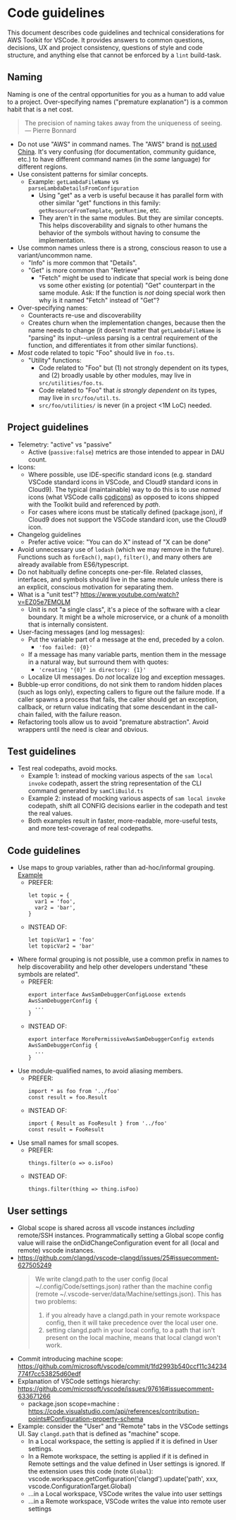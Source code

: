 # Code guidelines

This document describes code guidelines and technical considerations for AWS
Toolkit for VSCode. It provides answers to common questions, decisions, UX and
project consistency, questions of style and code structure, and anything else
that cannot be enforced by a `lint` build-task.


## Naming

Naming is one of the central opportunities for you as a human to add value to
a project.  Over-specifying names ("premature explanation") is a common habit
that is a net cost.

> The precision of naming takes away from the uniqueness of seeing.
― Pierre Bonnard

- Do not use "AWS" in command names. The "AWS" brand is [not used China](https://github.com/aws/aws-toolkit-vscode/pull/1786).
  It's very confusing (for documentation, community guidance, etc.) to have
  different command names (in the _same_ language) for different regions.
- Use consistent patterns for similar concepts.
    - Example: `getLambdaFileName` vs `parseLambdaDetailsFromConfiguration`
        - Using "get" as a verb is useful because it has parallel form with other
          similar "get" functions in this family: `getResourceFromTemplate`,
          `getRuntime`, etc.
        - They aren't in the same modules. But they are similar concepts. This
          helps discoverability and signals to other humans the behavior of the
          symbols without having to consume the implementation.
- Use common names unless there is a strong, conscious reason to use
  a variant/uncommon name.
    - "Info" is more common that "Details".
    - "Get" is more common than "Retrieve"
        - "Fetch" might be used to indicate that special work is being done vs
          some other existing (or potential) "Get" counterpart in the same
          module. Ask: If the function is _not_ doing special work then why is
          it named "Fetch" instead of "Get"?
- Over-specifying names:
    - Counteracts re-use and discoverability
    - Creates churn when the implementation changes, because then the name
      needs to change (it doesn't matter that `getLambdaFileName` is "parsing"
      its input--unless parsing is a central requirement of the function, and
      differentiates it from other similar functions).
- _Most_ code related to topic "Foo" should live in `foo.ts`.
    - "Utility" functions:
        - Code related to "Foo" but (1) not strongly dependent on its types,
          and (2) broadly usable by other modules, may live in
          `src/utilities/foo.ts`.
        - Code related to "Foo" that _is strongly dependent_ on its types, may
          live in `src/foo/util.ts`.
        - `src/foo/utilities/` is never (in a project <1M LoC) needed.

## Project guidelines

- Telemetry: "active" vs "passive"
  - Active (`passive:false`) metrics are those intended to appear in DAU count.
- Icons:
  - Where possible, use IDE-specific standard icons (e.g. standard VSCode
    standard icons in VSCode, and Cloud9 standard icons in Cloud9). The typical
    (maintainable) way to do this is to use _named_ icons (what VSCode calls
    [codicons](https://microsoft.github.io/vscode-codicons/)) as opposed to
    icons shipped with the Toolkit build and referenced by _path_.
  - For cases where icons must be statically defined (package.json), if Cloud9
    does not support the VSCode standard icon, use the Cloud9 icon.
- Changelog guidelines
  - Prefer active voice: "You can do X" instead of "X can be done"
- Avoid unnecessary use of `lodash` (which we may remove in the future).
  Functions such as `forEach()`, `map()`, `filter()`, and many others are
  already available from ES6/typescript.
- Do not habitually define concepts one-per-file. Related classes, interfaces,
  and symbols should live in the same module unless there is an explicit,
  conscious motivation for separating them.
- What is a "unit test"? https://www.youtube.com/watch?v=EZ05e7EMOLM
  - Unit is not "a single class", it's a piece of the software with a clear
    boundary. It might be a whole microservice, or a chunk of a monolith that
    is internally consistent.
- User-facing messages (and log messages):
  - Put the variable part of a message at the end, preceded by a colon.
    - `'foo failed: {0}'`
  - If a message has many variable parts, mention them in the message in
    a natural way, but surround them with quotes:
    - `'creating "{0}" in directory: {1}'`
  - Localize UI messages. Do _not_ localize log and exception messages.
- Bubble-up error conditions, do not sink them to random hidden places (such as
  logs only), expecting callers to figure out the failure mode. If a caller
  spawns a process that fails, the caller should get an exception, callback, or
  return value indicating that some descendant in the call-chain failed, with
  the failure reason.
- Refactoring tools allow us to avoid "premature abstraction". Avoid wrappers
  until the need is clear and obvious.

## Test guidelines

- Test real codepaths, avoid mocks.
  - Example 1: instead of mocking various aspects of the `sam local invoke`
    codepath, assert the string representation of the CLI command generated by
    `samCliBuild.ts`
  - Example 2: instead of mocking various aspects of `sam local invoke`
    codepath, shift all CONFIG decisions earlier in the codepath and test the
    real values.
  - Both examples result in faster, more-readable, more-useful tests, and more
    test-coverage of real codepaths.

## Code guidelines

- Use maps to group variables, rather than ad-hoc/informal grouping.
  [Example](https://github.com/aws/aws-toolkit-vscode/blob/abed2c4c7e1329da785190e286e567525afa9da5/src/test/shared/utilities/timeoutUtils.test.ts#L107-L113)
  - PREFER:
    ```
    let topic = {
      var1 = 'foo',
      var2 = 'bar',
    }
    ```
  - INSTEAD OF:
    ```
    let topicVar1 = 'foo'
    let topicVar2 = 'bar'
    ```
- Where formal grouping is not possible, use a common prefix in names to help
  discoverability and help other developers understand "these symbols are
  related".
  - PREFER:
    ```
    export interface AwsSamDebuggerConfigLoose extends AwsSamDebuggerConfig {
      ...
    }
    ```
  - INSTEAD OF:
    ```
    export interface MorePermissiveAwsSamDebuggerConfig extends AwsSamDebuggerConfig {
      ...
    }
    ```
- Use module-qualified names, to avoid aliasing members.
  - PREFER:
    ```
    import * as foo from '../foo'
    const result = foo.Result
    ```
  - INSTEAD OF:
    ```
    import { Result as FooResult } from '../foo'
    const result = FooResult
    ```
- Use small names for small scopes.
  - PREFER:
    ```
    things.filter(o => o.isFoo)
    ```
  - INSTEAD OF:
    ```
    things.filter(thing => thing.isFoo)
    ```

## User settings

- Global scope is shared across all vscode instances *including* remote/SSH
  instances. Programmatically setting a Global scope config value will raise
  the onDidChangeConfiguration event for all (local and remote) vscode
  instances.
- https://github.com/clangd/vscode-clangd/issues/25#issuecomment-627505249
  >  We write clangd.path to the user config (local ~/.config/Code/settings.json)
  >  rather than the machine config (remote ~/.vscode-server/data/Machine/settings.json).
  > This has two problems:
  > 1. if you already have a clangd.path in your remote workspace config, then it
  >    will take precedence over the local user one.
  > 2. setting clangd.path in your local config, to a path that isn't present
  >    on the local machine, means that local clangd won't work.
- Commit introducing machine scope: https://github.com/microsoft/vscode/commit/1fd2993b540ccf11c34234774f7cc53825d60edf
- Explanation of VSCode settings hierarchy: https://github.com/microsoft/vscode/issues/97616#issuecomment-633671266
  - package.json scope=machine : https://code.visualstudio.com/api/references/contribution-points#Configuration-property-schema
- Example: consider the "User" and "Remote" tabs in the VSCode settings UI.
  Say `clangd.path` that is defined as "machine" scope.
    - In a Local workspace, the setting is applied if it is defined in User settings.
    - In a Remote workspace, the setting is applied if it is defined in Remote settings and the value defined in User settings is ignored.
    If the extension uses this code (note `Global`):
        vscode.workspace.getConfiguration('clangd').update('path', xxx, vscode.ConfigurationTarget.Global)
    - ...in a Local workspace, VSCode writes the value into user settings
    - ...in a Remote workspace, VSCode writes the value into remote user settings


